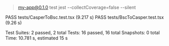 
> my-app@0.1.0 test
> jest --collectCoverage=false --silent

PASS tests/CasperToBsc.test.tsx (9.217 s)
PASS tests/BscToCasper.test.tsx (9.26 s)

Test Suites: 2 passed, 2 total
Tests:       16 passed, 16 total
Snapshots:   0 total
Time:        10.781 s, estimated 15 s
